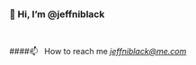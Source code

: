 ### 👋  Hi, I’m @jeffniblack

<br>

<!--- 
👀  I’m interested in ...
- 🌱  I’m currently learning ...
- 💞️  I’m looking to collaborate on ...
--->
####📫&nbsp;&nbsp;&nbsp;How to reach me *[jeffniblack@me.com](mailto:jeffniblack@me.com)*

<!---
jeffniblack/jeffniblack is a ✨ special ✨ repository because its `README.md` (this file) appears on your GitHub profile.
You can click the Preview link to take a look at your changes.
--->
